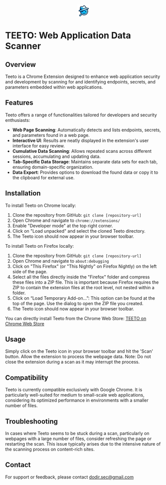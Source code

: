 <p align="center">
  <img src="icons/icon-48.png" alt="Teeto Logo" />
</p>

# TEETO: Web Application Data Scanner

## Overview
Teeto is a Chrome Extension designed to enhance web application security and development by scanning for and identifying endpoints, secrets, and parameters embedded within web applications.

## Features
Teeto offers a range of functionalities tailored for developers and security enthusiasts:
- **Web Page Scanning**: Automatically detects and lists endpoints, secrets, and parameters found in a web page.
- **Interactive UI**: Results are neatly displayed in the extension's user interface for easy review.
- **Cumulative Data Scanning**: Allows repeated scans across different sessions, accumulating and updating data.
- **Tab-Specific Data Storage**: Maintains separate data sets for each tab, ensuring domain-specific organization.
- **Data Export**: Provides options to download the found data or copy it to the clipboard for external use.

## Installation
To install Teeto on Chrome locally:
1. Clone the repository from GitHub: `git clone [repository-url]`
2. Open Chrome and navigate to `chrome://extensions/`
3. Enable "Developer mode" at the top right corner.
4. Click on "Load unpacked" and select the cloned Teeto directory.
5. The Teeto icon should now appear in your browser toolbar.

To install Teeto on Firefox locally:
1. Clone the repository from GitHub: `git clone [repository-url]`
2. Open Chrome and navigate to `about:debugging`
3. Click on "This Firefox" (or "This Nightly" on Firefox Nightly) on the left side of the page.
4. Select all the files directly inside the "Firefox" folder and compress these files into a ZIP file. This is important because Firefox requires the ZIP to contain the extension files at the root level, not nested within a folder.
5. Click on “Load Temporary Add-on…”: This option can be found at the top of the page. Use the dialog to open the ZIP file you created.
6. The Teeto icon should now appear in your browser toolbar.
   
You can directly install Teeto from the Chrome Web Store: [TEETO on Chrome Web Store](https://chromewebstore.google.com/detail/jkonpljnfkapenfcfdhmilkbmnbalnml?hl=en-US&utm_source=ext_sidebar)

## Usage
Simply click on the Teeto icon in your browser toolbar and hit the 'Scan' button. Allow the extension to process the webpage data. Note: Do not close the extension during a scan as it may interrupt the process.

## Compatibility
Teeto is currently compatible exclusively with Google Chrome. It is particularly well-suited for medium to small-scale web applications, considering its optimized performance in environments with a smaller number of files.

## Troubleshooting
In cases where Teeto seems to be stuck during a scan, particularly on webpages with a large number of files, consider refreshing the page or restarting the scan. This issue typically arises due to the intensive nature of the scanning process on content-rich sites.

<!-- 
## License
[Include details about the license here. For example: This project is licensed under the MIT License - see the [LICENSE.md](LICENSE.md) file for details.]
-->

## Contact
For support or feedback, please contact dodir.sec@gmail.com

<!-- 
<sub>
  <sup>
    <strong>Disclaimer:</strong> Teeto is developed for educational and professional use to assist in the identification of potential security vulnerabilities within web applications. Users are urged to employ Teeto ethically and responsibly, with respect for privacy and in compliance with all applicable laws and regulations. The developers of Teeto assume no liability for misuse of this tool or any consequences that arise from its use in violation of ethical standards or legal statutes.
  </sup>
</sub>

## Acknowledgements
Special thanks to [Contributors/Supporters] for their contributions to this project.
-->
